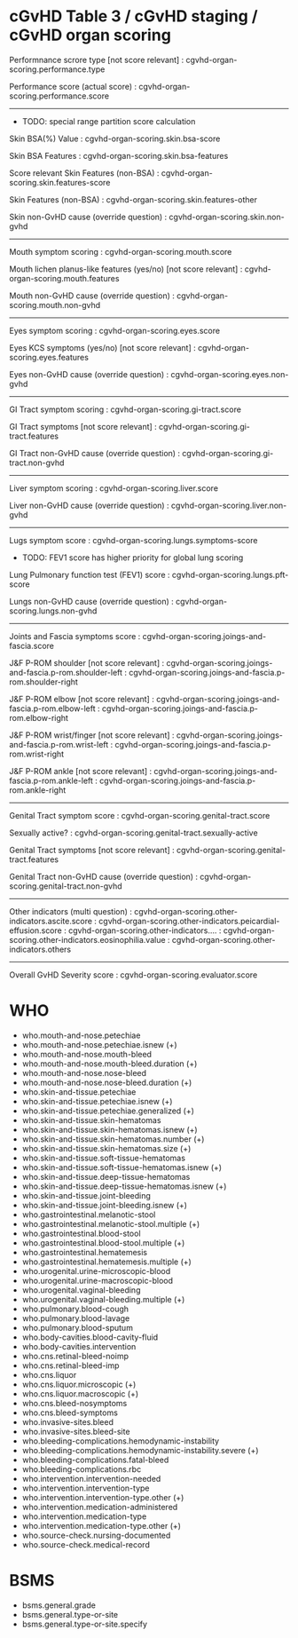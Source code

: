 
# cGvHD Table 3 / cGvHD staging / cGvHD organ scoring

Performnance scrore type [not score relevant]
: cgvhd-organ-scoring.performance.type

Performance score (actual score)
: cgvhd-organ-scoring.performance.score

-----

* TODO: special range partition score calculation

Skin BSA(%) Value
: cgvhd-organ-scoring.skin.bsa-score

Skin BSA Features
: cgvhd-organ-scoring.skin.bsa-features

Score relevant Skin Features (non-BSA)
: cgvhd-organ-scoring.skin.features-score

Skin Features (non-BSA)
: cgvhd-organ-scoring.skin.features-other

Skin non-GvHD cause (override question)
: cgvhd-organ-scoring.skin.non-gvhd

-----

Mouth symptom scoring
: cgvhd-organ-scoring.mouth.score

Mouth lichen planus-like features (yes/no) [not score relevant]
: cgvhd-organ-scoring.mouth.features

Mouth non-GvHD cause (override question)
: cgvhd-organ-scoring.mouth.non-gvhd

-----

Eyes symptom scoring
: cgvhd-organ-scoring.eyes.score

Eyes KCS symptoms (yes/no) [not score relevant]
: cgvhd-organ-scoring.eyes.features

Eyes non-GvHD cause (override question)
: cgvhd-organ-scoring.eyes.non-gvhd

-----

GI Tract symptom scoring
: cgvhd-organ-scoring.gi-tract.score

GI Tract symptoms [not score relevant]
: cgvhd-organ-scoring.gi-tract.features

GI Tract non-GvHD cause (override question)
: cgvhd-organ-scoring.gi-tract.non-gvhd

-----

Liver symptom scoring
: cgvhd-organ-scoring.liver.score

Liver non-GvHD cause (override question)
: cgvhd-organ-scoring.liver.non-gvhd

-----

Lugs symptom score
: cgvhd-organ-scoring.lungs.symptoms-score

* TODO: FEV1 score has higher priority for global lung scoring

Lung Pulmonary function test (FEV1) score
: cgvhd-organ-scoring.lungs.pft-score

Lungs non-GvHD cause (override question)
: cgvhd-organ-scoring.lungs.non-gvhd

-----

Joints and Fascia symptoms score
: cgvhd-organ-scoring.joings-and-fascia.score

J&F P-ROM shoulder [not score relevant]
: cgvhd-organ-scoring.joings-and-fascia.p-rom.shoulder-left
: cgvhd-organ-scoring.joings-and-fascia.p-rom.shoulder-right

J&F P-ROM elbow [not score relevant]
: cgvhd-organ-scoring.joings-and-fascia.p-rom.elbow-left
: cgvhd-organ-scoring.joings-and-fascia.p-rom.elbow-right

J&F P-ROM wrist/finger [not score relevant]
: cgvhd-organ-scoring.joings-and-fascia.p-rom.wrist-left
: cgvhd-organ-scoring.joings-and-fascia.p-rom.wrist-right

J&F P-ROM ankle [not score relevant]
: cgvhd-organ-scoring.joings-and-fascia.p-rom.ankle-left
: cgvhd-organ-scoring.joings-and-fascia.p-rom.ankle-right

-----

Genital Tract symptom score
: cgvhd-organ-scoring.genital-tract.score

Sexually active?
: cgvhd-organ-scoring.genital-tract.sexually-active

Genital Tract symptoms [not score relevant]
: cgvhd-organ-scoring.genital-tract.features

Genital Tract non-GvHD cause (override question)
: cgvhd-organ-scoring.genital-tract.non-gvhd

-----

Other indicators (multi question)
: cgvhd-organ-scoring.other-indicators.ascite.score
: cgvhd-organ-scoring.other-indicators.peicardial-effusion.score
: cgvhd-organ-scoring.other-indicators....
: cgvhd-organ-scoring.other-indicators.eosinophilia.value
: cgvhd-organ-scoring.other-indicators.others

-----

Overall GvHD Severity score
: cgvhd-organ-scoring.evaluator.score

# WHO

* who.mouth-and-nose.petechiae
* who.mouth-and-nose.petechiae.isnew (+)
* who.mouth-and-nose.mouth-bleed
* who.mouth-and-nose.mouth-bleed.duration (+)
* who.mouth-and-nose.nose-bleed
* who.mouth-and-nose.nose-bleed.duration (+)
* who.skin-and-tissue.petechiae
* who.skin-and-tissue.petechiae.isnew (+)
* who.skin-and-tissue.petechiae.generalized (+)
* who.skin-and-tissue.skin-hematomas
* who.skin-and-tissue.skin-hematomas.isnew (+)
* who.skin-and-tissue.skin-hematomas.number (+)
* who.skin-and-tissue.skin-hematomas.size (+)
* who.skin-and-tissue.soft-tissue-hematomas
* who.skin-and-tissue.soft-tissue-hematomas.isnew (+)
* who.skin-and-tissue.deep-tissue-hematomas
* who.skin-and-tissue.deep-tissue-hematomas.isnew (+)
* who.skin-and-tissue.joint-bleeding
* who.skin-and-tissue.joint-bleeding.isnew (+)
* who.gastrointestinal.melanotic-stool
* who.gastrointestinal.melanotic-stool.multiple (+)
* who.gastrointestinal.blood-stool
* who.gastrointestinal.blood-stool.multiple (+)
* who.gastrointestinal.hematemesis
* who.gastrointestinal.hematemesis.multiple (+)
* who.urogenital.urine-microscopic-blood
* who.urogenital.urine-macroscopic-blood
* who.urogenital.vaginal-bleeding
* who.urogenital.vaginal-bleeding.multiple (+)
* who.pulmonary.blood-cough
* who.pulmonary.blood-lavage
* who.pulmonary.blood-sputum
* who.body-cavities.blood-cavity-fluid
* who.body-cavities.intervention
* who.cns.retinal-bleed-noimp
* who.cns.retinal-bleed-imp
* who.cns.liquor
* who.cns.liquor.microscopic (+)
* who.cns.liquor.macroscopic (+)
* who.cns.bleed-nosymptoms
* who.cns.bleed-symptoms
* who.invasive-sites.bleed
* who.invasive-sites.bleed-site
* who.bleeding-complications.hemodynamic-instability
* who.bleeding-complications.hemodynamic-instability.severe (+)
* who.bleeding-complications.fatal-bleed
* who.bleeding-complications.rbc
* who.intervention.intervention-needed
* who.intervention.intervention-type
* who.intervention.intervention-type.other (+)
* who.intervention.medication-administered
* who.intervention.medication-type
* who.intervention.medication-type.other (+)
* who.source-check.nursing-documented
* who.source-check.medical-record


# BSMS

* bsms.general.grade
* bsms.general.type-or-site
* bsms.general.type-or-site.specify
